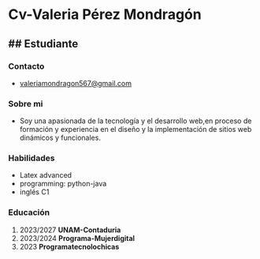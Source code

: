 # Cv-Valeria Pérez Mondragón
## ## Estudiante
### Contacto
- valeriamondragon567@gmail.com
### Sobre mi
- Soy una apasionada de la tecnología y el desarrollo web,en proceso de formación y experiencia en el diseño y la implementación de sitios web dinámicos y funcionales.
### Habilidades
- Latex advanced
- programming: python-java
- inglés C1
### Educación
1.  2023/2027 **UNAM-Contaduria**
2.  2023/2024 **Programa-Mujerdigital**
3.  2023 **Programatecnolochicas**

